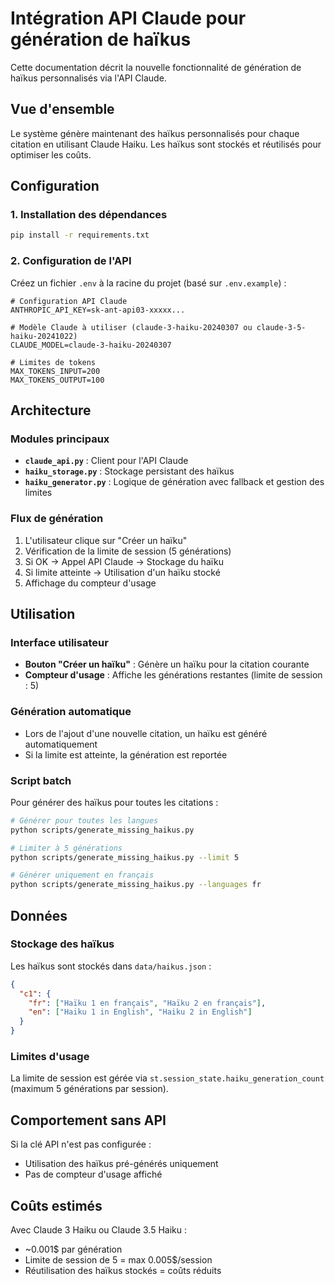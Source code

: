 # Intégration API Claude pour génération de haïkus

Cette documentation décrit la nouvelle fonctionnalité de génération de haïkus personnalisés via l'API Claude.

## Vue d'ensemble

Le système génère maintenant des haïkus personnalisés pour chaque citation en utilisant Claude Haiku. Les haïkus sont stockés et réutilisés pour optimiser les coûts.

## Configuration

### 1. Installation des dépendances

```bash
pip install -r requirements.txt
```

### 2. Configuration de l'API

Créez un fichier `.env` à la racine du projet (basé sur `.env.example`) :

```env
# Configuration API Claude
ANTHROPIC_API_KEY=sk-ant-api03-xxxxx...

# Modèle Claude à utiliser (claude-3-haiku-20240307 ou claude-3-5-haiku-20241022)
CLAUDE_MODEL=claude-3-haiku-20240307

# Limites de tokens
MAX_TOKENS_INPUT=200
MAX_TOKENS_OUTPUT=100
```

## Architecture

### Modules principaux

- **`claude_api.py`** : Client pour l'API Claude
- **`haiku_storage.py`** : Stockage persistant des haïkus
- **`haiku_generator.py`** : Logique de génération avec fallback et gestion des limites

### Flux de génération

1. L'utilisateur clique sur "Créer un haïku"
2. Vérification de la limite de session (5 générations)
3. Si OK → Appel API Claude → Stockage du haïku
4. Si limite atteinte → Utilisation d'un haïku stocké
5. Affichage du compteur d'usage

## Utilisation

### Interface utilisateur

- **Bouton "Créer un haïku"** : Génère un haïku pour la citation courante
- **Compteur d'usage** : Affiche les générations restantes (limite de session : 5)

### Génération automatique

- Lors de l'ajout d'une nouvelle citation, un haïku est généré automatiquement
- Si la limite est atteinte, la génération est reportée

### Script batch

Pour générer des haïkus pour toutes les citations :

```bash
# Générer pour toutes les langues
python scripts/generate_missing_haikus.py

# Limiter à 5 générations
python scripts/generate_missing_haikus.py --limit 5

# Générer uniquement en français
python scripts/generate_missing_haikus.py --languages fr
```

## Données

### Stockage des haïkus

Les haïkus sont stockés dans `data/haikus.json` :

```json
{
  "c1": {
    "fr": ["Haïku 1 en français", "Haïku 2 en français"],
    "en": ["Haiku 1 in English", "Haiku 2 in English"]
  }
}
```

### Limites d'usage

La limite de session est gérée via `st.session_state.haiku_generation_count` (maximum 5 générations par session).

## Comportement sans API

Si la clé API n'est pas configurée :
- Utilisation des haïkus pré-générés uniquement
- Pas de compteur d'usage affiché

## Coûts estimés

Avec Claude 3 Haiku ou Claude 3.5 Haiku :
- ~0.001$ par génération
- Limite de session de 5 = max 0.005$/session
- Réutilisation des haïkus stockés = coûts réduits

